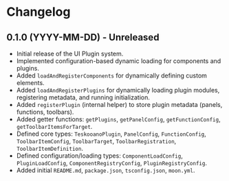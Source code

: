 # Changelog

## 0.1.0 (YYYY-MM-DD) - Unreleased

- Initial release of the UI Plugin system.
- Implemented configuration-based dynamic loading for components and plugins.
- Added `loadAndRegisterComponents` for dynamically defining custom elements.
- Added `loadAndRegisterPlugins` for dynamically loading plugin modules, registering metadata, and running initialization.
- Added `registerPlugin` (internal helper) to store plugin metadata (panels, functions, toolbars).
- Added getter functions: `getPlugins`, `getPanelConfig`, `getFunctionConfig`, `getToolbarItemsForTarget`.
- Defined core types: `TeskooanoPlugin`, `PanelConfig`, `FunctionConfig`, `ToolbarItemConfig`, `ToolbarTarget`, `ToolbarRegistration`, `ToolbarItemDefinition`.
- Defined configuration/loading types: `ComponentLoadConfig`, `PluginLoadConfig`, `ComponentRegistryConfig`, `PluginRegistryConfig`.
- Added initial `README.md`, `package.json`, `tsconfig.json`, `moon.yml`.
